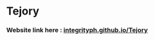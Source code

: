 # Tejory
### Website link here : [integrityph.github.io/Tejory](https://integrityph.github.io/Tejory/)
